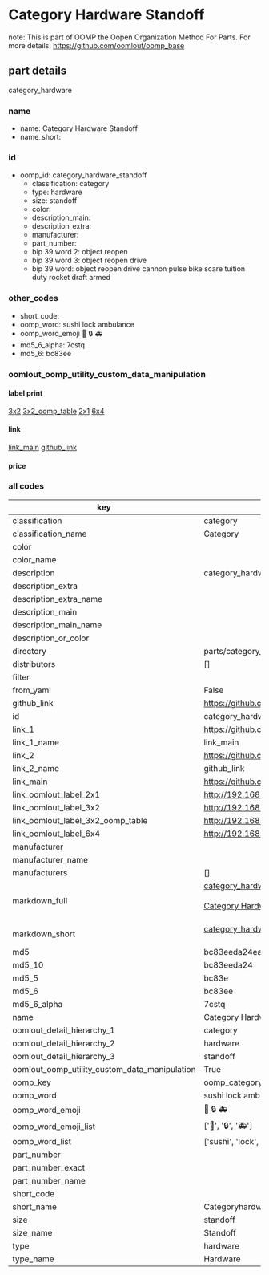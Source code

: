 # Category Hardware Standoff  

note: This is part of OOMP the Oopen Organization Method For Parts. For more details: https://github.com/oomlout/oomp_base

##  part details



category_hardware

### name
* name: Category Hardware Standoff
* name_short: 
### id
* oomp_id: category_hardware_standoff
  * classification: category
  * type: hardware
  * size: standoff
  * color: 
  * description_main: 
  * description_extra: 
  * manufacturer: 
  * part_number: 
  * bip 39 word 2: object reopen
  * bip 39 word 3: object reopen drive
  * bip 39 word: object reopen drive cannon pulse bike scare tuition duty rocket draft armed

### other_codes
* short_code: 
* oomp_word: sushi lock ambulance
* oomp_word_emoji :sushi: :lock: :ambulance:
* md5_6_alpha: 7cstq
* md5_6: bc83ee






### oomlout_oomp_utility_custom_data_manipulation
#### label print
[3x2](http://192.168.1.245:1112/?label=oomp%207cstq)
[3x2_oomp_table](http://192.168.1.107:1112/?label=oomp%207cstq)
[2x1](http://192.168.1.242:1112/?label=oomp%207cstq)
[6x4](http://192.168.1.55:1112/?label=oomp%207cstq)    

#### link

[link_main](https://github.com/oomlout/oomlout_oomp_current_version_messy/tree/main/parts/category_hardware_standoff) [github_link](https://github.com/oomlout/oomlout_oomp_part_src/tree/main/parts/category_hardware_standoff)                             

#### price







### all codes 
| key | value |  
| --- | --- |  
| classification | category |  
| classification_name | Category |  
| color |  |  
| color_name |  |  
| description | category_hardware |  
| description_extra |  |  
| description_extra_name |  |  
| description_main |  |  
| description_main_name |  |  
| description_or_color |   |  
| directory | parts/category_hardware_standoff |  
| distributors | [] |  
| filter |  |  
| from_yaml | False |  
| github_link | https://github.com/oomlout/oomlout_oomp_part_src/tree/main/parts/category_hardware_standoff |  
| id | category_hardware_standoff |  
| link_1 | https://github.com/oomlout/oomlout_oomp_current_version_messy/tree/main/parts/category_hardware_standoff |  
| link_1_name | link_main |  
| link_2 | https://github.com/oomlout/oomlout_oomp_part_src/tree/main/parts/category_hardware_standoff |  
| link_2_name | github_link |  
| link_main | https://github.com/oomlout/oomlout_oomp_current_version_messy/tree/main/parts/category_hardware_standoff |  
| link_oomlout_label_2x1 | http://192.168.1.242:1112/?label=oomp%207cstq |  
| link_oomlout_label_3x2 | http://192.168.1.245:1112/?label=oomp%207cstq |  
| link_oomlout_label_3x2_oomp_table | http://192.168.1.107:1112/?label=oomp%207cstq |  
| link_oomlout_label_6x4 | http://192.168.1.55:1112/?label=oomp%207cstq |  
| manufacturer |  |  
| manufacturer_name |  |  
| manufacturers | [] |  
| markdown_full | [category_hardware_standoff](https://github.com/oomlout/oomlout_oomp_current_version_messy/tree/main/parts/category_hardware_standoff)<br>[](https://github.com/oomlout/oomlout_oomp_current_version_messy/tree/main/parts/category_hardware_standoff)<br>[Category Hardware Standoff](https://github.com/oomlout/oomlout_oomp_current_version_messy/tree/main/parts/category_hardware_standoff)<br><br> |  
| markdown_short | [category_hardware_standoff](https://github.com/oomlout/oomlout_oomp_current_version_messy/tree/main/parts/category_hardware_standoff)<br><br> |  
| md5 | bc83eeda24ea380858d6c21686ad9cc0 |  
| md5_10 | bc83eeda24 |  
| md5_5 | bc83e |  
| md5_6 | bc83ee |  
| md5_6_alpha | 7cstq |  
| name | Category Hardware Standoff |  
| oomlout_detail_hierarchy_1 | category |  
| oomlout_detail_hierarchy_2 | hardware |  
| oomlout_detail_hierarchy_3 | standoff |  
| oomlout_oomp_utility_custom_data_manipulation | True |  
| oomp_key | oomp_category_hardware_standoff |  
| oomp_word | sushi lock ambulance |  
| oomp_word_emoji | :sushi: :lock: :ambulance: |  
| oomp_word_emoji_list | [':sushi:', ':lock:', ':ambulance:'] |  
| oomp_word_list | ['sushi', 'lock', 'ambulance'] |  
| part_number |  |  
| part_number_exact |  |  
| part_number_name |  |  
| short_code |  |  
| short_name | Categoryhardware |  
| size | standoff |  
| size_name | Standoff |  
| type | hardware |  
| type_name | Hardware |  

